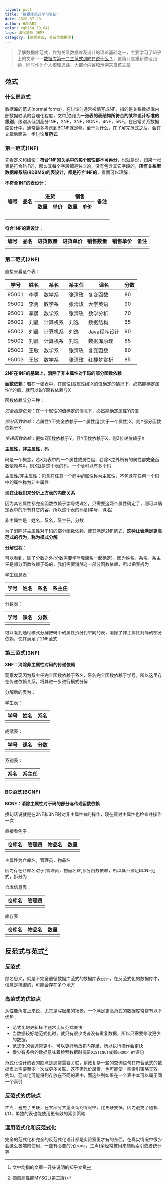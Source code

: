 ```yaml
---
layout: post
title: '数据库范式学习笔记'
date: 2020-07-20
author: HANABI
color: rgb(54,59,64)
tags: 编程基础 DBMS
category: [编程基础, 关系型数据库]
---
```


> 了解数据库范式，作为关系数据库表设计的理论基础之一，主要学习了知乎上的文章——[数据库第一二三范式到底在说什么？](https://zhuanlan.zhihu.com/p/20028672)，这篇只是重新整理归纳，同时作为个人梳理思路，大部分内容和示例来自该文章

## 范式

### 什么是范式

数据库的范式(normal forms)，在讨论时通常被缩写成NF，指的是关系数据库内部数据联系的合理化程度，文中[^1]总结为**一张表的表结构所符合的某种设计标准的级别**，级别从低到高分1NF，2NF，3NF，BCNF，4NF，5NF。在日常关系数据库设计中，通常最多考虑到BCNF就足够，至于为什么，在了解完范式之后，会在文章后面进一步讨论**反范式**

### 第一范式(1NF)

先看定义和结论：**符合1NF的关系中的每个属性都不可再分**，也就是说，如果一张表是符合1NF的，那么其每个字段都是独立的，没有包含其它字段的，**所有关系型数据库系统(RDBMS)的表设计，都是符合1NF的**，看图可以理解：

**不符合1NF的表设计**：

<table>
    <tr>
        <th rowspan="2">编号</th>
        <th rowspan="2">品名</th>
        <th colspan="2">进货</th>
        <th colspan="2">销售</th>
        <th rowspan="2">备注</th>
    </tr>
    <tr>
        <th>数量</th>
        <th>单价</th>
        <th>数量</th>
        <th>单价</th>
    </tr>
    <tr>
        <td>&nbsp;</td>
        <td></td>
        <td></td>
        <td></td>
        <td></td>
        <td></td>
        <td></td>
    </tr>
</table>

**符合1NF的表设计**：

| 编号 | 品名 | 进货数量 | 进货单价 | 销售数量 | 销售单价 | 备注 |
| ---- | ---- | -------- | -------- | -------- | -------- | ---- |
|      |      |          |          |          |          |      |

### 第二范式(2NF)

直接来看这个表：

| 学号  | 姓名 | 系名     | 系主任 | 课名         | 分数 |
| ----- | ---- | -------- | ------ | ------------ | ---- |
| 95001 | 李勇 | 数学系   | 张清玫 | 复变函数     | 80   |
| 95001 | 李勇 | 数学系   | 张清玫 | 大学英语     | 90   |
| 95001 | 李勇 | 数学系   | 张清玫 | 数学分析     | 70   |
| 95002 | 刘晨 | 计算机系 | 刘逸   | 数据结构     | 65   |
| 95002 | 刘晨 | 计算机系 | 刘逸   | Java程序设计 | 90   |
| 95002 | 刘晨 | 计算机系 | 刘逸   | 数据库原理   | 65   |
| 95003 | 王敏 | 数学系   | 张清玫 | 复变函数     | 80   |
| 95003 | 王敏 | 数学系   | 张清玫 | 红楼梦赏析   | 85   |

**2NF在1NF的基础上，消除了非主属性对于码的部分函数依赖**



**函数依赖**：若在一张表中，在属性(或属性组)X的值确定的情况下，必然能确定属性Y的值，就可以说Y函数依赖与X

函数依赖又分三种：

*完全函数依赖*：在一个属性的值确定的情况下，必然能确定属性Y的值

*部分函数依赖*：若属性Y不完全依赖于一个属性组(大于一个属性)X，则Y部分函数依赖于X

*传递函数依赖*：假如Z函数依赖于Y，且Y函数依赖于X，则Z传递依赖于X



**主属性，非主属性，码**

码是一个概念，若X为表中的一个属性或属性组，若除X之外所有的属性都**完全**函数依赖与X，则X就是这个表的码，一个表可以有多个码

主属性/非主属性：包含在任意一个码中的属性称为主属性，不包含在任何一个码中的属性称为非主属性



**现在让我们来分析上方表的内部关系**

因为其它属性都完全函数依赖于学号或课名，只需要这两个属性确定了，则可以确定表中的所有其它内容，所以这个表的码是(学号，课名)

非主属性是：姓名，系名，系主任，分数

为了消除非主属性对于码的部分函数依赖，使其满足2NF范式，**这种让表满足更高范式的行为，称为模式分解**



**分解过程**：

可以看到，除了分数之外(分数需要学号和课名一起确定)，因为姓名，系名，系主任是部分函数依赖于码的，我们需要消除这一部分函数依赖，所以把表拆为



学生信息表：

| 学号 | 姓名 | 系名 | 系主任 |
| ---- | ---- | ---- | ------ |
|      |      |      |        |

分数表：

| 学号 | 课名 | 分数 |
| ---- | ---- | ---- |
|      |      |      |



可以看到通过模式分解把码中的属性拆分到不同的表，消除了非主属性对码的部分依赖，使其满足了2NF范式

### 第三范式(3NF)

**3NF：消除非主属性对码的传递依赖**

观察发现因为系主任完全函数依赖于系名，系名完全函数依赖于学号，所以这里存在传递依赖关系，将其进一步进行模式分解

分解后的表为：

学生表：

| 学号 | 姓名 | 系名 |
| ---- | ---- | ---- |
|      |      |      |



成绩表：

| 学号 | 课名 | 分数 |
| ---- | ---- | ---- |
|      |      |      |



系别表：

| 系名 | 系主任 |
| ---- | ------ |
|      |        |



### BC范式(BCNF)

**BCNF：消除主属性对于码的部分与传递函数依赖**

换句话说就是在2NF和3NF时对非主属性做的操作，现在要对主属性也检查并操作一次

直接看例子：

| 仓库名 | 管理员 | 物品名 | 数量 |
| ------ | ------ | ------ | ---- |
|        |        |        |      |

主属性为仓库名，管理员，物品名

因为存在仓库名对于(管理员，物品名)的部分函数依赖，所以其不满足BCNF范式，拆分为

仓库信息表：

| 仓库名 | 管理员 |
| ------ | ------ |
|        |        |

库存表

| 仓库名 | 物品名 | 数量 |
| ------ | ------ | ---- |
|        |        |      |



## 反范式与范式[^2]

### 反范式

顾名思义，就是不完全遵循数据库范式的数据库表设计，在反范式化的数据库中，信息是抗御的，可能会存在多个地方

### 高范式的优缺点

从性能角度上来说，尤其是写密集的场景，一个满足更高范式的数据库常常有以下优势：

- 范式化的更新操作通常比反范式要快
- 当数据较好地范式化时，就只有很少或者没有重复数据，所以只需要修改更少的数据。
- 范式化的表通常更小，可以更好地放在内存里，所以执行操作会更快
- 很少有多余的数据意味着检索数据时需要`DISTINCT`或者`GROUP BY`语句


范式化设计的表的缺点是通常需要关联，稍微复杂一些的查询语句在符合范式的数据表上需要至少一次或更多关联，这不但代价昂贵，也可能使一些索引策略无效。例如，范式化可能将列存放在不同的表中，而这些列如果在一个表中本可以属于同一个索引



### 反范式的优缺点

优点：避免了关联，在大部分大量查询的情况中，比关联要快，因为避免了随机I/O，单独的表也能使用更有效的索引策略

### 混用范式化和反范式化

完全的范式化和完全的反范式化设计都是实验室里才有的东西，在真实情况中很少会这么极端的使用，一些有必要的冗(rong，三声)余经常被用来辅助索引或者统计等


[^1]:文中均指的文章一开头说明的知乎文章
[^2]:摘自高性能MYSQL(第三版)